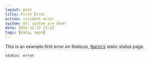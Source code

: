 ```yaml
---
layout: post
title: First Error
action: incident-error
system: All system are down
date: 2015-12-22 21:12
tags: [data, apps]
---
```


This is an example first error on Staticus, [Narro's](//narro.co) static status page.

```
status: error
```
